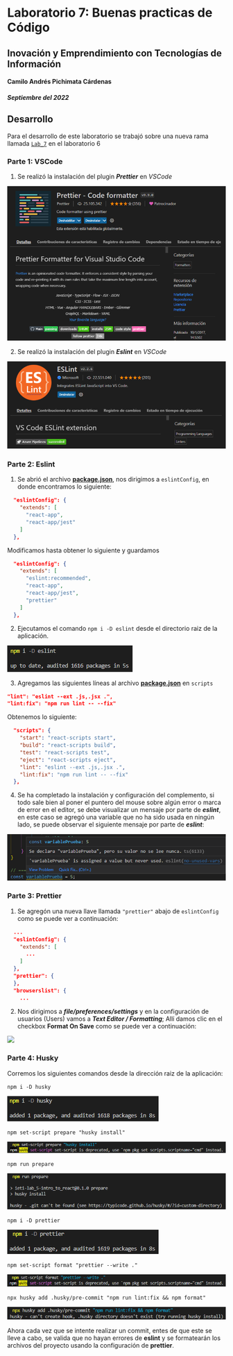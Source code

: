# Laboratorio 7: Buenas practicas de Código

## Inovación y Emprendimiento con Tecnologías de Información

#### Camilo Andrés Pichimata Cárdenas

##### Septiembre del 2022

## Desarrollo

Para el desarrollo de este laboratorio se trabajó sobre una nueva rama llamada [`Lab_7`](https://github.com/CamiloPichimata/IETI-Lab_6-Hooks-React_Router/tree/Lab_7) en el laboratorio 6

### Parte 1: VSCode

1. Se realizó la instalación del plugin **_Prettier_** en _VSCode_

![](img/Prettier.png)

2. Se realizó la instalación del plugin **_Eslint_** en _VSCode_

![](img/Eslint.png)

### Parte 2: Eslint

1. Se abrió el archivo **[package.json](https://github.com/CamiloPichimata/IETI-Lab_6-Hooks-React_Router/blob/master/WebApplication/package.json)**, nos dirigimos a `eslintConfig`, en donde encontramos lo siguiente:

```json
  "eslintConfig": {
    "extends": [
      "react-app",
      "react-app/jest"
    ]
  },
```

Modificamos hasta obtener lo siguiente y guardamos

```json
  "eslintConfig": {
    "extends": [
      "eslint:recommended",
      "react-app",
      "react-app/jest",
      "prettier"
    ]
  },
```

2. Ejecutamos el comando `npm i -D eslint` desde el directorio raiz de la aplicación.

![](img/comando_consola_1.png)

3. Agregamos las siguientes líneas al archivo **[package.json](https://github.com/CamiloPichimata/IETI-Lab_6-Hooks-React_Router/blob/master/WebApplication/package.json)** en `scripts`

```json
"lint": "eslint --ext .js,.jsx .",
"lint:fix": "npm run lint -- --fix"
```

Obtenemos lo siguiente:

```json
  "scripts": {
    "start": "react-scripts start",
    "build": "react-scripts build",
    "test": "react-scripts test",
    "eject": "react-scripts eject",
    "lint": "eslint --ext .js,.jsx .",
    "lint:fix": "npm run lint -- --fix"
  },
```

4. Se ha completado la instalación y configuración del complemento, si todo sale bien al poner el puntero del mouse sobre algún error o marca de error en el editor, se debe visualizar un mensaje por parte de **_eslint_**, en este caso se agregó una variable que no ha sido usada en ningún lado, se puede observar el siguiente mensaje por parte de **_eslint_**:

![](img/Eslint-prueba.png)

### Parte 3: Prettier

1. Se agregón una nueva llave llamada `"prettier"` abajo de `eslintConfig` como se puede ver a continuación:

```json
  ...
  "eslintConfig": {
    "extends": [
      ...
    ]
  },
  "prettier": {
  },
  "browserslist": {
    ...
```

2. Nos dirigimos a **_file/preferences/settings_** y en la configuración de usuarios (Users) vamos a **_Text Editor / Formatting_**; Allí damos clic en el checkbox **Format On Save** como se puede ver a continuación:

![](img/configuraci%C3%B3n.png)

### Parte 4: Husky

Corremos los siguientes comandos desde la dirección raiz de la aplicación:

```
npm i -D husky
```

![](img/comando_consola_2.png)

```
npm set-script prepare "husky install"
```

![](img/comando_consola_3.png)

```
npm run prepare
```

![](img/comando_consola_4.png)

```
npm i -D prettier
```

![](img/comando_consola_5.png)

```
npm set-script format "prettier --write ."
```

![](img/comando_consola_6.png)

```
npx husky add .husky/pre-commit "npm run lint:fix && npm format"
```

![](img/comando_consola_7.png)

Ahora cada vez que se intente realizar un commit, entes de que este se lleve a cabo, se valida que no hayan errores de **eslint** y se formatearán los archivos del proyecto usando la configuración de **prettier**.
